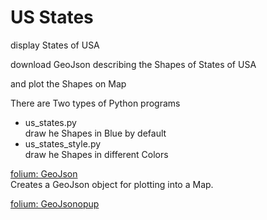 US States
===============

display States of USA

download GeoJson describing the Shapes of States of USA

and plot the Shapes on Map

There are Two types of Python programs

- us_states.py  
draw he Shapes in Blue by default  
- us_states_style.py  
draw he Shapes in different Colors  


[folium: GeoJson](https://python-visualization.github.io/folium/modules.html#folium.features.GeoJson)  
Creates a GeoJson object for plotting into a Map.  

[folium: GeoJsonopup](https://python-visualization.github.io/folium/modules.html#folium.features.GeoJsonPopup)

